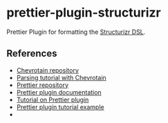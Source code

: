 # prettier-plugin-structurizr

Prettier Plugin for formatting the [Structurizr DSL](https://structurizr.com/).

## References

- [Chevrotain repository](https://github.com/Chevrotain/chevrotain)
- [Parsing tutorial with Chevrotain](https://chevrotain.io/docs/tutorial/step0_introduction.html)
- [Prettier repository](https://github.com/prettier/prettier)
- [Prettier plugin documentation](https://prettier.io/docs/en/plugins.html)
- [Tutorial on Prettier plugin](https://medium.com/@fvictorio/how-to-write-a-plugin-for-prettier-a0d98c845e70)
- [Prettier plugin tutorial example](https://github.com/fvictorio/prettier-plugin-toml)
-
